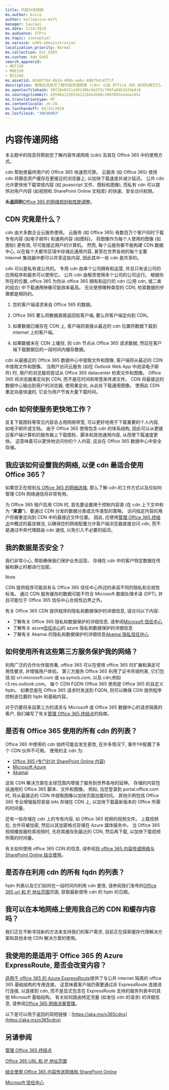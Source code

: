 ```yaml
---
title: 内容分发网络
ms.author: kvice
author: kelleyvice-msft
manager: laurawi
ms.date: 3/14/2019
ms.audience: ITPro
ms.topic: conceptual
ms.service: o365-administration
localization_priority: Normal
ms.collection: Ent_O365
ms.custom: Adm_O365
search.appverid:
- MET150
- MOE150
- BCS160
ms.assetid: 0140f704-6614-49bb-aa6c-89b75dcd7f1f
description: 使用此信息可了解内容传递网络 (cdn) 以及 Office 365 如何利用它们。
ms.openlocfilehash: 50f28e8311a501d9bc5b3f2c709fa84b1633e418
ms.sourcegitcommit: e5598a1220316122b5ed206c2607092ea1eac65c
ms.translationtype: MT
ms.contentlocale: zh-CN
ms.lasthandoff: 03/14/2019
ms.locfileid: "30636093"
---
```

# <a name="content-delivery-networks"></a>内容传递网络

本主题中的信息将帮助您了解内容传递网络 (cdn) 及其在 Office 365 中的使用方式。

cdn 帮助使最终用户的 Office 365 快速而可靠。 云服务 (如 Office 365) 使用 cdn 将静态资产缓存在更接近的浏览器上, 以加快下载速度并减少延迟。 公共 cdn 允许更快地下载常规内容 (如 javascript 文件、图标和图像), 而私有 cdn 可以提供对用户内容 (如视频和 SharePoint Online 文档库) 的快速、安全访问权限。
  
 **头返回到**[Office 365 的网络规划和性能调整](https://aka.ms/tune)。
  
## <a name="what-exactly-is-a-cdn"></a>CDN 究竟是什么？

cdn 由大多数企业云服务使用。 云服务 (如 Office 365) 有数百万个客户同时下载专有内容 (如电子邮件) 和通用内容 (如图标)。 将图像作为每个人使用的图像 (如图标) 更有效, 尽可能接近用户的计算机。 然而, 每个云服务都不能构建 CDN 数据中心, 以在每个大都市区域中存储此通用内容, 甚至在世界各地的每个主要 Internet 集线器中都可以共享这些内容, 因此其中一些 cdn 是共享的。
  
cdn 可以是私有或公共的。 专用 cdn 由单个公司拥有和运营, 并且只有该公司的应用程序和服务可以使用它。 公共 cdn 由租赁使用多个公司的公司运行。 根据你所在的位置, office 365 为你从 office 365 拥有和运行的 cdn (公用 cdn, 或二者的组合) 中下载通用映像可能效率最高。 无论使用哪种类型的 CDN, 检索数据的步骤都是相同的。
  
1. 您的客户端请求来自 Office 365 的数据。

2. Office 365 要么将数据直接返回给客户端, 要么将客户端定向到 CDN。

3. 如果数据已缓存在 CDN 上, 客户端将直接从最近的 cdn 位置将数据下载到 internet 上的客户端。

4. 如果数据未在 CDN 上缓存, 则 cdn 节点从 Office 365 请求数据, 然后在客户端下载数据后的一段时间内缓存数据。

cdn 从最接近的 Office 365 数据中心中提取文件和图像, 客户端将从最近的 CDN 中提取文件和图像。 当用户访问云服务 (如在 Outlook Web App 中阅读电子邮件) 时, 用户的浏览器将尝试从 Office 365 datacenter 检索文件和图像。 Office 365 将浏览器重定向到 CDN, 而不是花时间和带宽来传递文件。 CDN 将最接近的数据中心输出到用户的浏览器, 使用重定向, 从此处下载通用图像。 使用此 CDN 重定向是快速的, 它会为用户节省大量下载时间。

## <a name="how-do-cdns-make-services-work-faster"></a>cdn 如何使服务更快地工作？

反复下载图标等常见内容会占用网络带宽, 可以更好地用于下载重要的个人内容, 如电子邮件或文档。 由于 Office 365 使用包含 cdn 的体系结构, 因此可以从更接近客户端计算机的服务器上下载图标、脚本和其他通用内容, 从而使下载速度更快。 这意味着可以更快地访问你的个人内容, 这会在 Office 365 数据中心中安全存储。

## <a name="how-should-i-set-up-my-network-so-that-cdns-work-best-with-office-365"></a>我应该如何设置我的网络, 以便 cdn 最适合使用 Office 365？

如果您正在规划[与 Office 365 的网络连接](network-connectivity.md), 那么了解 cdn 的工作方式以及应如何管理 CDN 网络通信将非常有用。

为 Office 365 租户启用 CDN 时, 首先要设置用于控制内容源 (在 cdn 上下文中称为 "**来源**")、要通过 CDN 分发的数据分类或文件类型的策略。 访问指定内容的用户将被重定向到 CDN 中的最接近文件位置。 因此, 应使用[管理 Office 365 终结点](managing-office-365-endpoints.md)中概述的最佳做法, 以确保您的网络配置允许客户端浏览器直接访问 cdn, 而不是通过中央代理路由 cdn 通信, 以免引入不必要的延迟。

## <a name="is-my-data-safe"></a>我的数据是否安全？

我们非常小心, 帮助确保我们保护业务运营。 存储在 cdn 中的客户特定数据在传输和静止时都进行加密。

> [!NOTE]
> CDN 提供程序可能具有与 Office 365 信任中心所述的承诺不同的隐私和合规性标准。 通过 CDN 服务缓存的数据可能不符合 Microsoft 数据处理术语 (DPT), 并且可能位于 Office 365 信任中心合规性边界之外。

有关 Office 365 CDN 提供程序的隐私和数据保护的详细信息, 请访问以下内容:  

+ 了解有关 Office 365 隐私和数据保护的详细信息, 请参阅[Microsoft 信任中心](https://www.microsoft.com/trustcenter)
+ 了解有关 azure[信任中心](https://azure.microsoft.com/en-us/overview/trusted-cloud/)的 azure 隐私和数据保护的详细信息
+ 了解有关 Akamai 的隐私和数据保护的详细信息[Akamai 隐私信任中心](https://www.akamai.com/us/en/about/compliance/data-protection-at-akamai.jsp)

## <a name="how-can-i-secure-my-network-with-all-these-3rd-party-services"></a>如何使用所有这些第三方服务保护我的网络？

利用广泛的合作伙伴服务集, office 365 可以在使用 office 365 时扩展和满足可用性要求, 并增强用户体验。 第三方服务 Office 365 利用了证书吊销列表, 它们包括:如 crl.microsoft.com 或 sa.symcb.com, 以及 cdn;例如 r3.res.outlook.com。 每个 CDN FQDN Office 365 使用是 Office 365 的自定义 fqdn。 如果您是在 Office 365 请求时发送到 FQDN, 则可以确保 CDN 提供程序控制该位置的 fqdn 和基础内容。
  
对于仍要将来自第三方的请求与 Microsoft 或 Office 365 数据中心的请求隔离的客户, 我们编写了有关[管理 Office 365 终结点](https://support.office.com/article/99cab9d4-ef59-4207-9f2b-3728eb46bf9a)的指南。

## <a name="is-there-a-list-of-all-the-cdns-that-office-365-uses"></a>是否有 Office 365 使用的所有 cdn 的列表？

Office 365 中使用的 cdn 始终可能会发生更改, 在许多情况下, 事件1中配置了多个 CDN 伙伴不可用。 使用的主 cdn 为:

+ [Office 365 (专门针对 SharePoint Online 内容)](https://docs.microsoft.com/en-us/office365/enterprise/use-office-365-cdn-with-spo)
+ [Microsoft Azure](https://azure.microsoft.com/documentation/services/cdn/)
+ [Akamai](https://www.akamai.com/us/en/cdn.jsp)

这些 CDN 解决方案在全球范围内增强了服务到世界各地的延伸。 存储的内容包括通用的 Office 365 脚本、文件和图像。 例如, 当您登录到 portal.office.com 时, 将从最接近的 CDN 中提取图像以加快页面加载时间。 其他示例包括 Office 365 专业增强版将安装 bits 存储在 CDN 上, 以加快下载最新版本的 Office 所需的时间量。

还有一些存储在 cdn 上的专有内容, 如 Office 365 视频的视频文件。 上载视频后, 文件将被加密, 然后以其加密格式存储在 Azure 媒体服务中。 当 Office 365 视频播放器检索视频时, 先将其缓存到最近的 CDN, 然后再下载, 以加快下载视频所需的时间量。

有关如何使用 office 365 CDN 的信息, 请参阅[将 office 365 内容传递网络与 SharePoint Online 结合使用](use-office-365-cdn-with-spo.md)。

## <a name="is-there-a-list-of-all-the-fqdns-that-leverage-cdns"></a>是否存在利用 cdn 的所有 fqdn 的列表？

fqdn 列表以及它们如何在一段时间内利用 cdn 更改, 请参阅我们发布的[Office 365 url 和 IP 地址范围](https://go.microsoft.com/fwlink/p/?LinkID=293744)页面, 获取最新使用 cdn 的 fqdn 的日期。

## <a name="can-i-use-my-own-cdn-and-cache-content-on-my-local-network"></a>我可以在本地网络上使用我自己的 CDN 和缓存内容吗？

我们正在不断寻找新的方法来支持我们的客户需求, 目前正在探索缓存代理解决方案和其他本地 CDN 解决方案的使用。

## <a name="im-using-azure-expressroute-for-office-365-does-that-change-things"></a>我使用的是适用于 Office 365 的 Azure ExpressRoute, 是否会改变内容？

[适用于 office 365 的 Azure ExpressRoute](azure-expressroute.md)提供了与公共 internet 隔离的 office 365 基础结构的专用连接。 这意味着客户端仍需要通过非 ExpressRoute 连接进行连接, 以连接到 cdn, 而不是显式包含在 ExpressRoute 支持的服务列表中的其他 Microsoft 基础结构。 有关如何路由特定流量 (如发往 cdn 的请求) 的详细信息, 请参阅[Office 365 网络流量管理](routing-with-expressroute.md)。
  
以下是可以用于返回的简短链接：[https://aka.ms/o365cdns](https://aka.ms/o365cdns)
  
## <a name="see-also"></a>另请参阅

[管理 Office 365 终结点](https://docs.microsoft.com/en-us/office365/enterprise/managing-office-365-endpoints)

[Office 365 URL 和 IP 地址范围](https://go.microsoft.com/fwlink/p/?LinkID=293744)

[结合使用 Office 365 内容传送网络和 SharePoint Online](https://docs.microsoft.com/en-us/office365/enterprise/use-office-365-cdn-with-spo)

[Microsoft 信任中心](https://www.microsoft.com/trustcenter)